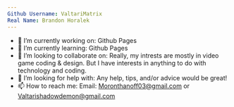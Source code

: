 ```yaml
---
Github Username: ValtariMatrix
Real Name: Brandon Horalek
---
```


- 🔭 I’m currently working on: Github Pages
- 🌱 I’m currently learning: Github Pages
- 👯 I’m looking to collaborate on: Really, my intrests are mostly in video game coding & design.
     But I have interests in anything to do with technology and coding.
- 🤔 I’m looking for help with: Any help, tips, and/or advice would be great!
- 📫 How to reach me: 
      Email: Moronthanoff03@gmail.com
      or Valtarishadowdemon@gmail.com
<!--
**ValtariMatrix/ValtariMatrix** is a ✨ _special_ ✨ repository because its `README.md` (this file) appears on your GitHub profile.
-->
